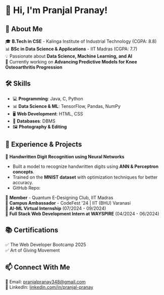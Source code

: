 # 👋 Hi, I'm Pranjal Pranay!  

## 🚀 About Me  
🎓 **B.Tech in CSE** - Kalinga Institute of Industrial Technology (CGPA: 8.8)  
📊 **BSc in Data Science & Applications** - IIT Madras (CGPA: 7.7)  
💡 Passionate about **Data Science, Machine Learning, and AI**  
🔬 Currently working on **Advancing Predictive Models for Knee Osteoarthritis Progression**  

## 🛠️ Skills  
- 💻 **Programming**: Java, C, Python  
- 📊 **Data Science & ML**: TensorFlow, Pandas, NumPy  
- 🖥️ **Web Development**: HTML, CSS  
- 🔢 **Databases**: DBMS  
- 🖼️ **Photography & Editing**  

## 🌟 Experience & Projects  
🔹 **Handwritten Digit Recognition using Neural Networks**  
   - Built a model to recognize handwritten digits using **ANN & Perceptron concepts**.  
   - Trained on the **MNIST dataset** with optimization techniques for better accuracy.  
   - GitHub Repo:  

🔹 **Member** - Quantum E-Designing Club, IIT Madras  
🔹 **Campus Ambassador** - CodeFest '24 | IIT (BHU) Varanasi  
🔹 **AI-ML Virtual Internship** (07/2024 - 09/2024)  
🔹 **Full Stack Web Development Intern at WAYSPIRE** (04/2024 - 06/2024)  

## 📚 Certifications  
✅ The Web Developer Bootcamp 2025  
✅ Art of Giving Movement  

## 📫 Connect With Me  
📧 Email: [pranjalpranay348@gmail.com](mailto:pranjalpranay348@gmail.com)  
🔗 LinkedIn: [linkedin.com/in/pranjal-pranay](https://www.linkedin.com/in/pranjal-pranay)  

